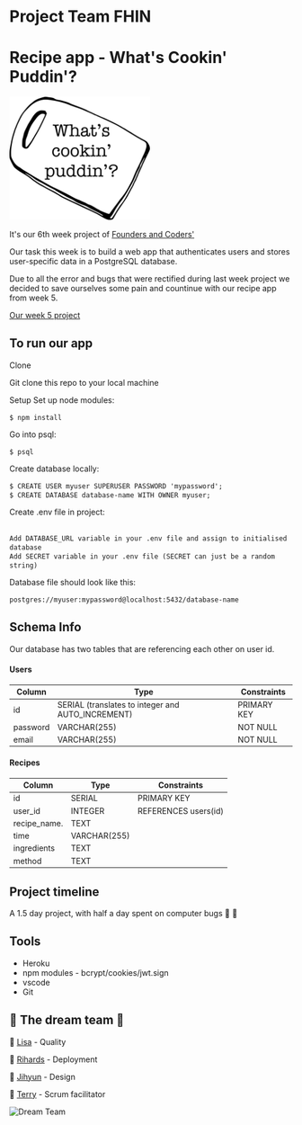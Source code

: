 # Project Team FHIN


# Recipe app - What's Cookin' Puddin'?

<img src="public/images/logo.png" alt="logo image" width="250rem">

It's our 6th week project of [Founders and Coders'](https://www.foundersandcoders.com/) 

Our task this week is to build a web app that authenticates users and stores user-specific data in a PostgreSQL database.


Due to all the error and bugs that were rectified during last week project we decided to save ourselves some pain and countinue with our recipe app from week 5.

[Our week 5 project](https://github.com/fac20/week5-FHIN)


## To run our app


Clone

Git clone this repo to your local machine

Setup
Set up node modules:


```
$ npm install

```

Go into psql:



```
$ psql

```

Create database locally:

```
$ CREATE USER myuser SUPERUSER PASSWORD 'mypassword';
$ CREATE DATABASE database-name WITH OWNER myuser;

```

Create .env file in project:


```

Add DATABASE_URL variable in your .env file and assign to initialised database
Add SECRET variable in your .env file (SECRET can just be a random string)

```
Database file should look like this:


```
postgres://myuser:mypassword@localhost:5432/database-name

```



## Schema Info

Our database has two tables that are referencing each other on user id.

#### Users

| Column     | Type                                              | Constraints |
| ---------- | ------------------------------------------------- | ----------- |
| id         | SERIAL (translates to integer and AUTO_INCREMENT) | PRIMARY KEY |
| password   | VARCHAR(255)                                      | NOT NULL    |
| email      | VARCHAR(255)                                      | NOT NULL


#### Recipes

| Column       | Type        | Constraints          |
| ------------ | ----------- | -------------------- |
| id           | SERIAL      | PRIMARY KEY          |
| user_id      | INTEGER     | REFERENCES users(id) |
| recipe_name. | TEXT        |                      |
| time         | VARCHAR(255)|                      |
| ingredients  | TEXT        |                      |
| method       | TEXT        |



## Project timeline

A 1.5 day project, with half a day spent on computer bugs :bug: :bug: 


## Tools

- Heroku
- npm modules - bcrypt/cookies/jwt.sign 
- vscode
- Git



## 🦄 The dream team 🦄

🌟 [Lisa](https://github.com/LiCern) - Quality

🌟 [Rihards](https://github.com/RihardsJ) - Deployment

🌟 [Jihyun](https://github.com/Jihyun-Janghttps://github.com/Jihyun-Jang) - Design

🌟 [Terry](https://github.com/RunGT) - Scrum facilitator

![Dream Team](https://media.giphy.com/media/Q7vMieVa8cK0FgKqlr/giphy.gif)
